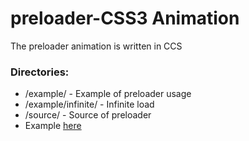 # preloader-CSS3 Animation
The preloader animation is written in CCS
### Directories: 
 - /example/ - Example of preloader usage
 - /example/infinite/ - Infinite load
 - /source/ - Source of preloader
 - Example [here](https://codepen.io/monkov/pen/RZvQNB)
